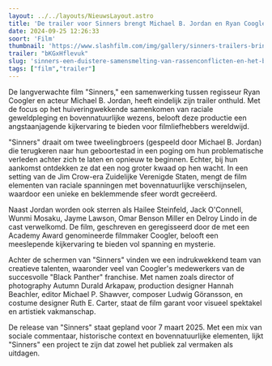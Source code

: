 ```yaml
---
layout: ../../layouts/NieuwsLayout.astro
title: 'De trailer voor Sinners brengt Michael B. Jordan en Ryan Coogler weer samen'
date: 2024-09-25 12:26:33
soort: 'Film'
thumbnail: 'https://www.slashfilm.com/img/gallery/sinners-trailers-brings-double-the-michael-b-jordan-vampire-goodness/sinners-looks-incredible-even-if-theyre-playing-coy-1727183902.jpg'
trailer: "bKGxHflevuk"
slug: 'sinners-een-duistere-samensmelting-van-rassenconflicten-en-het-bovennatuurlijke'
tags: ["film","trailer"]
---
```


De langverwachte film "Sinners," een samenwerking tussen regisseur Ryan Coogler en acteur Michael B. Jordan, heeft eindelijk zijn trailer onthuld. Met de focus op het huiveringwekkende samenkomen van raciale geweldpleging en bovennatuurlijke wezens, belooft deze productie een angstaanjagende kijkervaring te bieden voor filmliefhebbers wereldwijd.

"Sinners" draait om twee tweelingbroers (gespeeld door Michael B. Jordan) die terugkeren naar hun geboortestad in een poging om hun problematische verleden achter zich te laten en opnieuw te beginnen. Echter, bij hun aankomst ontdekken ze dat een nog groter kwaad op hen wacht. In een setting van de Jim Crow-era Zuidelijke Verenigde Staten, mengt de film elementen van raciale spanningen met bovennatuurlijke verschijnselen, waardoor een unieke en beklemmende sfeer wordt gecreëerd.

Naast Jordan worden ook sterren als Hailee Steinfeld, Jack O'Connell, Wunmi Mosaku, Jayme Lawson, Omar Benson Miller en Delroy Lindo in de cast verwelkomd. De film, geschreven en geregisseerd door de met een Academy Award genomineerde filmmaker Coogler, belooft een meeslepende kijkervaring te bieden vol spanning en mysterie.

Achter de schermen van "Sinners" vinden we een indrukwekkend team van creatieve talenten, waaronder veel van Coogler's medewerkers van de succesvolle "Black Panther" franchise. Met namen zoals director of photography Autumn Durald Arkapaw, production designer Hannah Beachler, editor Michael P. Shawver, composer Ludwig Göransson, en costume designer Ruth E. Carter, staat de film garant voor visueel spektakel en artistiek vakmanschap.

De release van "Sinners" staat gepland voor 7 maart 2025. Met een mix van sociale commentaar, historische context en bovennatuurlijke elementen, lijkt "Sinners" een project te zijn dat zowel het publiek zal vermaken als uitdagen.
